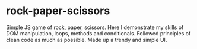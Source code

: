 # rock-paper-scissors
Simple JS game of rock, paper, scissors.
Here I demonstrate my skills of DOM manipulation, loops, methods and conditionals.
Followed principles of clean code as much as possible.
Made up a trendy and simple UI. 